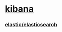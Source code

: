# [kibana](http://localhost:5601/app/kibana)

### [elastic/elasticsearch](https://github.com/elastic/elasticsearch)
